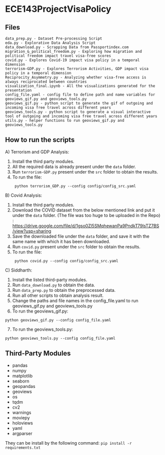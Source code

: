 # ECE143ProjectVisaPolicy

## Files
```
data_prep.py - Dataset Pre-processing Script
eda.py - Explorative Data Analysis Script
data_download.py - Scrapping Data from Passportindex.com
migration_&_political_freedom.py - Exploring how migration and political freedom impact travel visa-free scores
covid.py - Explores Covid-19 impact visa policy in a temporal dimension
terrorism-GDP.py - Explores Terrorism Activities, GDP impact visa policy in a temporal dimension
Reciprocity_Asymmetry.py - Analyzing whether visa-free access is always reciprocated between countries
visualization_final.ipynb - All the visualizations generated for the presentation
config_file.yaml - config file to define path and name variables for geoviews_gif.py and geoviews_tools.py
geoviews_gif.py - python script to generate the gif of outgoing and incoming visa free travel across different years
geoviews_tools.py - python script to generate a visual interactive tool of outgoing and incoming visa free travel across different years
utils.py - helper functions to run geoviews_gif.py and geoviews_tools.py
```


## How to run the scripts

A) Terrorism and GDP Analysis:
1. Install the third party modules.
2. All the required data is already present under the `data` folder.
3. Run `terrorism-GDP.py` present under the `src` folder to obtain the results.
4. To run the file:
   ```
    python terrorism_GDP.py --config config/config_src.yaml
   ```

B) Covid Analysis:
1. Install the third party modules.
2. Download the COVID dataset from the below mentioned link and put it under the `data` folder.  (The file was too huge to be uploaded in the Repo) :
   https://drive.google.com/file/d/1gso0Zl5SMqhewanPa9PndkT79lsTZ7BS/view?usp=sharing
3. Save the downloaded file under the `data` folder, and save it with the same name with which it has been downloaded.
4. Run `covid.py` present under the `src` folder to obtain the results.
5. To run the file:
   ```
    python covid.py --config config/config_src.yaml
   ```


C) Siddharth:
1. Install the listed third-party modules.
2. Run `data_download.py` to obtain the data.
3. Run `data_prep.py` to obtain the preprocessed data.
4. Run all other scripts to obtain analysis result.
5. Change the paths and file names in the config_file.yaml to run geoviews_gif.py and geoviews_tools.py
6. To run the geoviews_gif.py:
```
python geoviews_gif.py --config config_file.yaml
```
7. To run the geoviews_tools.py:
```
python geoviews_tools.py --config config_file.yaml
```

## Third-Party Modules
- pandas
- numpy
- matplotlib
- seaborn
- geopandas
- geoviews
- os
- tqdm
- cv2
- warnings
- moviepy
- holoviews
- yaml
- argparser

They can be install by the following command:
`pip install -r requirements.txt`
